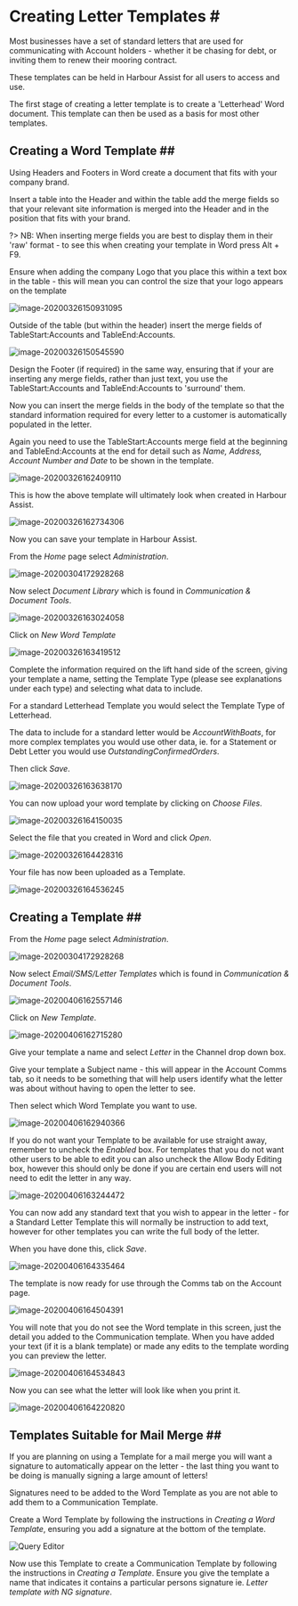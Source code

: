 # Creating Letter Templates \#

Most businesses have a set of standard letters that are used for communicating with Account holders - whether it be chasing for debt, or inviting them to renew their mooring contract.

These templates can be held in Harbour Assist for all users to access and use.

The first stage of creating a letter template is to create a 'Letterhead' Word document. This template can then be used as a basis for most other templates.

## Creating a Word Template \#\#

Using Headers and Footers in Word create a document that fits with your company brand.

Insert a table into the Header and within the table add the merge fields so that your relevant site information is merged into the Header and in the position that fits with your brand.

?&gt; NB: When inserting merge fields you are best to display them in their 'raw' format - to see this when creating your template in Word press Alt + F9.

Ensure when adding the company Logo that you place this within a text box in the table - this will mean you can control the size that your logo appears on the template

![image-20200326150931095](../.gitbook/assets/image-20200326150931095.png)

Outside of the table \(but within the header\) insert the merge fields of TableStart:Accounts and TableEnd:Accounts.

![image-20200326150545590](../.gitbook/assets/image-20200326150545590.png)

Design the Footer \(if required\) in the same way, ensuring that if your are inserting any merge fields, rather than just text, you use the TableStart:Accounts and TableEnd:Accounts to 'surround' them.

Now you can insert the merge fields in the body of the template so that the standard information required for every letter to a customer is automatically populated in the letter.

Again you need to use the TableStart:Accounts merge field at the beginning and TableEnd:Accounts at the end for detail such as _Name, Address, Account Number and Date_ to be shown in the template.

![image-20200326162409110](../.gitbook/assets/image-20200326162409110.png)

This is how the above template will ultimately look when created in Harbour Assist.

![image-20200326162734306](../.gitbook/assets/image-20200326162734306.png)

Now you can save your template in Harbour Assist.

From the _Home_ page select _Administration_.

![image-20200304172928268](../.gitbook/assets/image-20200304172928268.png)

Now select _Document Library_ which is found in _Communication & Document Tools_.

![image-20200326163024058](../.gitbook/assets/image-20200326163024058.png)

Click on _New Word Template_

![image-20200326163419512](../.gitbook/assets/image-20200326163419512.png)

Complete the information required on the lift hand side of the screen, giving your template a name, setting the Template Type \(please see explanations under each type\) and selecting what data to include.

For a standard Letterhead Template you would select the Template Type of Letterhead.

The data to include for a standard letter would be _AccountWithBoats_, for more complex templates you would use other data, ie. for a Statement or Debt Letter you would use _OutstandingConfirmedOrders_.

Then click _Save_.

![image-20200326163638170](../.gitbook/assets/image-20200326163638170.png)

You can now upload your word template by clicking on _Choose Files_.

![image-20200326164150035](../.gitbook/assets/image-20200326164150035.png)

Select the file that you created in Word and click _Open_.

![image-20200326164428316](../.gitbook/assets/image-20200326164428316.png)

Your file has now been uploaded as a Template.

![image-20200326164536245](../.gitbook/assets/image-20200326164536245.png)

## Creating a Template \#\#

From the _Home_ page select _Administration_.

![image-20200304172928268](../.gitbook/assets/image-20200304172928268.png)

Now select _Email/SMS/Letter Templates_ which is found in _Communication & Document Tools_.

![image-20200406162557146](../.gitbook/assets/image-20200406162557146.png)

Click on _New Template_.

![image-20200406162715280](../.gitbook/assets/image-20200406162715280.png)

Give your template a name and select _Letter_ in the Channel drop down box.

Give your template a Subject name - this will appear in the Account Comms tab, so it needs to be something that will help users identify what the letter was about without having to open the letter to see.

Then select which Word Template you want to use.

![image-20200406162940366](../.gitbook/assets/image-20200406162940366.png)

If you do not want your Template to be available for use straight away, remember to uncheck the _Enabled_ box. For templates that you do not want other users to be able to edit you can also uncheck the Allow Body Editing box, however this should only be done if you are certain end users will not need to edit the letter in any way.

![image-20200406163244472](../.gitbook/assets/image-20200406163244472.png)

You can now add any standard text that you wish to appear in the letter - for a Standard Letter Template this will normally be instruction to add text, however for other templates you can write the full body of the letter.

When you have done this, click _Save_.

![image-20200406164335464](../.gitbook/assets/image-20200406164335464.png)

The template is now ready for use through the Comms tab on the Account page.

![image-20200406164504391](../.gitbook/assets/image-20200406164504391.png)

You will note that you do not see the Word template in this screen, just the detail you added to the Communication template. When you have added your text \(if it is a blank template\) or made any edits to the template wording you can preview the letter.

![image-20200406164534843](../.gitbook/assets/image-20200406164534843.png)

Now you can see what the letter will look like when you print it.

![image-20200406164220820](../.gitbook/assets/image-20200406164220820.png)

## Templates Suitable for Mail Merge \#\#

If you are planning on using a Template for a mail merge you will want a signature to automatically appear on the letter - the last thing you want to be doing is manually signing a large amount of letters!

Signatures need to be added to the Word Template as you are not able to add them to a Communication Template.

Create a Word Template by following the instructions in _Creating a Word Template_, ensuring you add a signature at the bottom of the template.

![Query Editor](../.gitbook/assets/Lettertemplates22.png)

Now use this Template to create a Communication Template by following the instructions in _Creating a Template_. Ensure you give the template a name that indicates it contains a particular persons signature ie. _Letter template with NG signature_.

